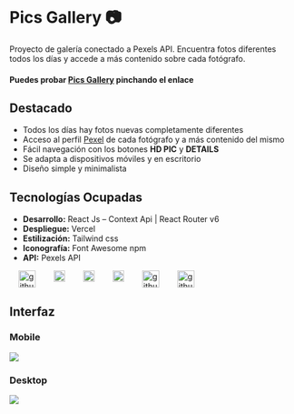 # Pics Gallery 📷

Proyecto de galería conectado a Pexels API. Encuentra fotos diferentes todos los días y accede a más contenido sobre cada fotógrafo.

#### Puedes probar [Pics Gallery](https://pics-gallery-react-js.vercel.app) pinchando el enlace 

##  Destacado 

- Todos los días hay fotos nuevas completamente diferentes
- Acceso al perfil [Pexel](https://www.pexels.com) de cada fotógrafo y a más contenido del mismo
- Fácil navegación con los botones **HD PIC** y **DETAILS**
- Se adapta a dispositivos móviles y en escritorio 
- Diseño simple y minimalista

## Tecnologías Ocupadas 

- **Desarrollo:** React Js – Context Api | React Router v6 
- **Despliegue:**  Vercel 
- **Estilización:** Tailwind css
- **Iconografía:** Font Awesome npm 
- **API:** Pexels API

[<img src='https://api.iconify.design/vscode-icons/file-type-reactts.svg' alt='github' height='30' align='left' style="margin: auto 1rem;">](https://github.com/https://github.com/Isisag) 
 
[<img src='https://api.iconify.design/logos/react-router.svg' alt='github' height='20' align='left' style="margin: auto 1rem;">](https://github.com/https://github.com/Isisag) 

[<img src='https://api.iconify.design/logos/vercel.svg' alt='github' height='20' align='left' style="margin: auto 1rem;">](https://github.com/https://github.com/Isisag) 

[<img src='https://api.iconify.design/logos/tailwindcss-icon.svg' alt='github' height='20' align='left' style="margin: auto 1rem;">](https://github.com/https://github.com/Isisag) 


[<img src='https://api.iconify.design/logos/font-awesome.svg' alt='github' height='30' align='left' style="margin: auto 1rem;">](https://github.com/https://github.com/Isisag) 

[<img src='https://api.iconify.design/gg/pexels.svg' alt='github' height='30' style="margin: auto 1rem;">](https://github.com/https://github.com/Isisag) 


## Interfaz 
### Mobile 
![](https://i.ibb.co/c3D517J/mobile.png)
### Desktop 
![](https://i.ibb.co/gTMhtng/desktop.png)




